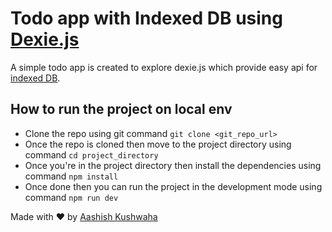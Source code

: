 # Todo app with Indexed DB using [Dexie.js](https://dexie.org/)

A simple todo app is created to explore dexie.js which provide easy api for [indexed DB](https://developer.mozilla.org/en-US/docs/Web/API/IndexedDB_API).

## How to run the project on local env

- Clone the repo using git command
  `git clone <git_repo_url>`
- Once the repo is cloned then move to the project directory using command
  `cd project_directory`
- Once you're in the project directory then install the dependencies using command
  `npm install`
- Once done then you can run the project in the development mode using command
  `npm run dev`

Made with &hearts; by [Aashish Kushwaha](https://aashish.vercel.app)
